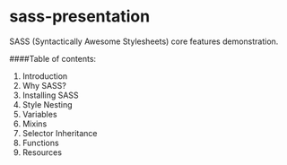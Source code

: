sass-presentation
=================

SASS (Syntactically Awesome Stylesheets) core features demonstration.

####Table of contents:
1. Introduction
2. Why SASS?
3. Installing SASS
4. Style Nesting
5. Variables
6. Mixins
7. Selector Inheritance
8. Functions
9. Resources